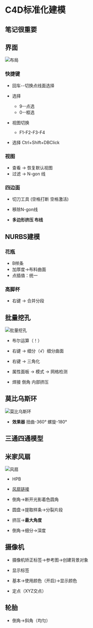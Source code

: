 # C4D标准化建模

## 笔记很重要

## 界面

![布局](\assets\C4D\01页面布局.png)

### 快捷键

* 回车--切换点线面选择
* 选择
    * 9--点选
    * 0--框选
* 视图切换
    * F1-F2-F3-F4

* 选择 Ctrl+Shift+DBClick

### 视图

* 查看 → 恢复默认视图
* 过滤 → N-gon 线

### 四边面

* 切刀工具 (空格打断 空格激活)
* 移除N-gon线

* **多边形挤压 布线**

## NURBS建模

### 花瓶

* B样条
* 加厚度→布料曲面
* 点插值：统一

### 高脚杯

* 右键 → 合并分段

## 批量挖孔

![批量挖孔](\assets\C4D\06批量挖孔.png)

* 布尔运算（！）
* 右键 → 细分（√）细分曲面
* 右键 → 三角化
* 属性面板 → 模式 → 网格检测


* 焊接 倒角 内部挤压


## 莫比乌斯环

![莫比乌斯环](\assets\C4D\07莫比乌斯环.png)

* **效果器**  扭曲-360° 螺旋-180° 

## 三通四通模型

## 米家风扇

![风扇](\C4D\米家风扇.jpg)

* HPB
* [风扇链接](http://www.mi.com/buy/detail?product_id=8131)

* 倒角->断开光影着色圆角
* 圆盘->提取样条->分裂片段
* 挤压->**最大角度**
* 倒角->细分->深度

## 摄像机

* 摄像机矫正标签->参考图->创建背景对象  
* 显示标签
* 基本->使用颜色（开启)->显示颜色

* 定点（XYZ交点）


## 轮胎

* 倒角->斜角（均匀）
